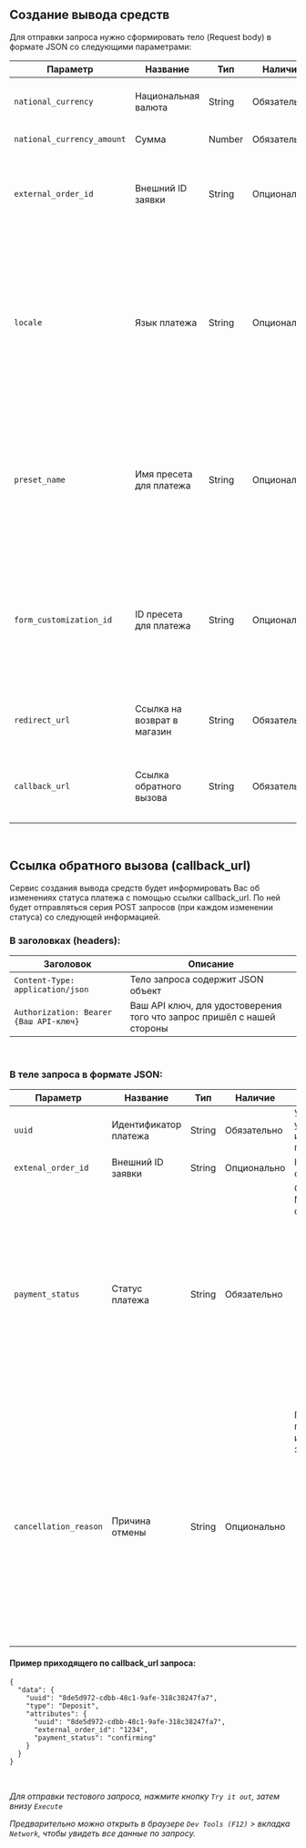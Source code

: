 ## Создание вывода средств

Для отправки запроса нужно сформировать тело (Request body) в формате JSON со следующими параметрами:

| Параметр                   | Название                    | Тип    | Наличие     | Описание                                                                                       |
|----------------------------|-----------------------------|--------|-------------|------------------------------------------------------------------------------------------------|
| `national_currency`        | Национальная валюта         | String | Обязательно | Укажите валюту, в которой клиент хочет получить деньги                                         |
| `national_currency_amount` | Сумма                       | Number | Обязательно | Укажите сумму платежа                                                                          |
| `external_order_id`        | Внешний ID заявки           | String | Опционально | Укажите ID платежа или заявки в Вашей системе, чтобы можно было по нему отследить платёж у нас |
| `locale`        | Язык платежа           | String | Опционально | Может иметь значения: <strong>ru</strong> (русский), <strong>kk</strong> (казахский), <strong>ky</strong> (киргизский), <strong>tg</strong> (таджикский), <strong>tr</strong> (турецкий), <strong>uk</strong> (украинский), <strong>uz</strong> (узбекский), <strong>id</strong> (индонезийский).</br>По умолчанию устанавливается язык соответствующий валюте.</br> |
| `preset_name`              | Имя пресета для платежа     | String | Опционально | Укажите имя пресета, который будет использоваться в кастомизации платежа для клиента. По умолчанию устанавливается первый дефолтный пресет |
| `form_customization_id`    | ID пресета для платежа      | String | Опционально | Укажите ID пресета, который будет использоваться в кастомизации платежа для клиента. По умолчанию устанавливается первый дефолтный пресет |
| `redirect_url`             | Ссылка на возврат в магазин | String | Обязательно | Укажите ссылку, по которой клиент вернётся в магазин в конце оплаты                            |
| `callback_url`             | Ссылка обратного вызова     | String | Обязательно | Укажите Вашу ссылку обратного вызова, для POST запросов об изменениях статуса                  |

<br>

## Ссылка обратного вызова (callback_url)

Сервис создания вывода средств будет информировать Вас об изменениях статуса платежа с
помощью ссылки callback_url. По ней будет отправляться серия POST запросов (при
каждом изменении статуса) со следующей информацией.

### В заголовках (headers):

| Заголовок                              | Описание                                                               |
|----------------------------------------|------------------------------------------------------------------------|
| `Content-Type: application/json`       | Тело запроса содержит JSON объект                                      |
| `Authorization: Bearer {Ваш API-ключ}` | Ваш API ключ, для удостоверения того что запрос пришёл с нашей стороны |

<br>

### В теле запроса в формате JSON:

<table>
  <thead>
    <tr>
      <th>Параметр</th>
      <th>Название</th>
      <th>Тип</th>
      <th>Наличие</th>
      <th>Описание</th>
    </tr>
  </thead>
  <tbody>
    <tr>
      <td><code>uuid</code></td>
      <td>Идентификатор платежа</td>
      <td>String</td>
      <td>Обязательно</td>
      <td>Универсальный уникальный идентификатор платежа</td>
    </tr>
    <tr>
      <td><code>extenal_order_id</code></td>
      <td>Внешний ID заявки</td>
      <td>String</td>
      <td>Опционально</td>
      <td>ID платежа в Вашей системе</td>
    </tr>
    <tr>
      <td><code>payment_status</code></td>
      <td>Статус платежа</td>
      <td>String</td>
      <td>Обязательно</td>
      <td>
        Статус платежа. Может иметь следующие значения:
        <ul>
          <li><strong>draft</strong> — Ввод данных карты</li>
          <li><strong>processer_search</strong> — Поиск оператора</li>
          <li><strong>transferring</strong> — Перевод денег</li>
          <li><strong>confirming</strong> — Подтверждение перевода</li>
          <li><strong>completed</strong> — Успешно завершён</li>
          <li><strong>cancelled</strong> — Отменён</li>
        </ul>
      </td>
    </tr>
    <tr>
      <td><code>cancellation_reason</code></td>
      <td>Причина отмены</td>
      <td>String</td>
      <td>Опционально</td>
      <td>
        Причина отмены платежа. Может иметь следующие значения:
        <ul>
          <li><strong>by_client</strong> — Отменено клиентом</li>
          <li><strong>duplicate_payment</strong> — Задублированный платеж</li>
          <li><strong>fraud_attempt</strong> — Попытка мошенничества</li>
          <li><strong>incorrect_amount</strong> — Переведённая клиентом сумма не соответствует запрошенной</li>
        </ul>
      </td>
    </tr>
  </tbody>
</table>

#### Пример приходящего по callback_url запроса:

```
{
  "data": {
    "uuid": "8de5d972-cdbb-48c1-9afe-318c38247fa7",
    "type": "Deposit",
    "attributes": {
      "uuid": "8de5d972-cdbb-48c1-9afe-318c38247fa7",
      "external_order_id": "1234",
      "payment_status": "confirming"
    }
  }
}
```

<br>

*Для отправки тестового запроса, нажмите кнопку `Try it out`, затем внизу `Execute`*

*Предварительно можно открыть в браузере `Dev Tools (F12)` > вкладка `Network`, чтобы увидеть все данные по запросу.*
